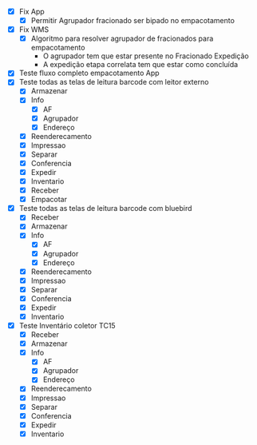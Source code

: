 - [x] Fix App
	- [x] Permitir Agrupador fracionado ser bipado no empacotamento
- [x] Fix WMS
	- [x] Algoritmo para resolver agrupador de fracionados para empacotamento
		- O agrupador tem que estar presente no Fracionado Expedição
		- A expedição etapa correlata tem que estar como concluída
- [x] Teste fluxo completo empacotamento App
- [x] Teste todas as telas de leitura barcode com leitor externo
	- [x] Armazenar
	- [x] Info
		- [x] AF
		- [x] Agrupador
		- [x] Endereço
	- [x] Reenderecamento
	- [x] Impressao
	- [x] Separar
	- [x] Conferencia
	- [x] Expedir
	- [x] Inventario
	- [x] Receber
	- [x] Empacotar
- [x] Teste todas as telas de leitura barcode com bluebird
	- [x] Receber
	- [x] Armazenar
	- [x] Info
		- [x] AF
		- [x] Agrupador
		- [x] Endereço
	- [x] Reenderecamento
	- [x] Impressao
	- [x] Separar
	- [x] Conferencia
	- [x] Expedir
	- [x] Inventario

- [x] Teste Inventário coletor TC15
	- [x] Receber
	- [x] Armazenar
	- [x] Info
		- [x] AF
		- [x] Agrupador
		- [x] Endereço
	- [x] Reenderecamento
	- [x] Impressao
	- [x] Separar
	- [x] Conferencia
	- [x] Expedir
	- [x] Inventario

